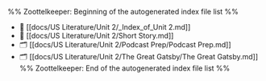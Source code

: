 %% Zoottelkeeper: Beginning of the autogenerated index file list  %%
- 📄 [[docs/US Literature/Unit 2/_Index_of_Unit 2.md]]
- 📄 [[docs/US Literature/Unit 2/Short Story.md]]
- 🗂️ [[docs/US Literature/Unit 2/Podcast Prep/Podcast Prep.md]]
- 🗂️ [[docs/US Literature/Unit 2/The Great Gatsby/The Great Gatsby.md]]
%% Zoottelkeeper: End of the autogenerated index file list  %%
